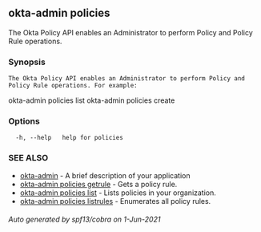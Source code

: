 ## okta-admin policies

The Okta Policy API enables an Administrator to perform Policy and Policy Rule operations.

### Synopsis


	The Okta Policy API enables an Administrator to perform Policy and Policy Rule operations. For example:

okta-admin policies list
okta-admin policies create
	

### Options

```
  -h, --help   help for policies
```

### SEE ALSO

* [okta-admin](okta-admin.md)	 - A brief description of your application
* [okta-admin policies getrule](okta-admin_policies_getrule.md)	 - Gets a policy rule.
* [okta-admin policies list](okta-admin_policies_list.md)	 - Lists policies in your organization.
* [okta-admin policies listrules](okta-admin_policies_listrules.md)	 - Enumerates all policy rules.

###### Auto generated by spf13/cobra on 1-Jun-2021
